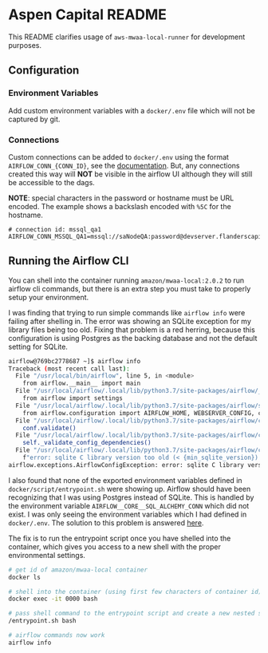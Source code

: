 # Aspen Capital README
This README clarifies usage of `aws-mwaa-local-runner` for development purposes.

## Configuration

### Environment Variables
Add custom environment variables with a `docker/.env` file which will not be captured by git.

### Connections
Custom connections can be added to `docker/.env` using the format `AIRFLOW_CONN_{CONN_ID}`, see the [documentation](https://airflow.apache.org/docs/apache-airflow/stable/howto/connection.html#storing-a-connection-in-environment-variables). But, any connections created this way will **NOT** be visible in the airflow UI although they will still be accessible to the dags.

**NOTE**: special characters in the password or hostname must be URL encoded. The example shows a backslash encoded with `%5C` for the hostname.

```env
# connection id: mssql_qa1
AIRFLOW_CONN_MSSQL_QA1=mssql://saNodeQA:password@devserver.flanderscapital.com%5Cqa1:49637
```

## Running the Airflow CLI
You can shell into the container running `amazon/mwaa-local:2.0.2` to run airflow cli commands, but there is an extra step you must take to properly setup your environment.

I was finding that trying to run simple commands like `airflow info` were failing after shelling in. The error was showing an SQLite exception for my library files being too old. Fixing that problem is a red herring, because this configuration is using Postgres as the backing database and not the default setting for SQLite.

```bash
airflow@769bc2778687 ~]$ airflow info
Traceback (most recent call last):
  File "/usr/local/bin/airflow", line 5, in <module>
    from airflow.__main__ import main
  File "/usr/local/airflow/.local/lib/python3.7/site-packages/airflow/__init__.py", line 34, in <module>
    from airflow import settings
  File "/usr/local/airflow/.local/lib/python3.7/site-packages/airflow/settings.py", line 34, in <module>
    from airflow.configuration import AIRFLOW_HOME, WEBSERVER_CONFIG, conf  # NOQA F401
  File "/usr/local/airflow/.local/lib/python3.7/site-packages/airflow/configuration.py", line 1113, in <module>
    conf.validate()
  File "/usr/local/airflow/.local/lib/python3.7/site-packages/airflow/configuration.py", line 201, in validate
    self._validate_config_dependencies()
  File "/usr/local/airflow/.local/lib/python3.7/site-packages/airflow/configuration.py", line 242, in _validate_config_dependencies
    f"error: sqlite C library version too old (< {min_sqlite_version}). "
airflow.exceptions.AirflowConfigException: error: sqlite C library version too old (< 3.15.0). See https://airflow.apache.org/docs/apache-airflow/2.1.2/howto/set-up-database.rst#setting-up-a-sqlite-database
```

I also found that none of the exported environment variables defined in `docker/script/entrypoint.sh` were showing up. Airflow should have been recognizing that I was using Postgres instead of SQLite. This is handled by the environment variable `AIRFLOW__CORE__SQL_ALCHEMY_CONN` which did not exist. I was only seeing the environment variables which I had defined in `docker/.env`. The solution to this problem is answered [here](https://forums.docker.com/t/question-about-exporting-enviromental-variables-to-containers-using-an-entrypoint-script/105045/2).

The fix is to run the entrypoint script once you have shelled into the container, which gives you access to a new shell with the proper environmental settings.

```bash
# get id of amazon/mwaa-local container
docker ls

# shell into the container (using first few characters of container id)
docker exec -it 0000 bash

# pass shell command to the entrypoint script and create a new nested shell
/entrypoint.sh bash

# airflow commands now work
airflow info
```
